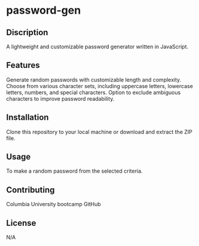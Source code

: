 # password-gen

## Discription
A lightweight and customizable password generator written in JavaScript.

## Features
Generate random passwords with customizable length and complexity.
Choose from various character sets, including uppercase letters, lowercase letters, numbers, and special characters.
Option to exclude ambiguous characters to improve password readability.

## Installation
Clone this repository to your local machine or download and extract the ZIP file.

## Usage
To make a random password from the selected criteria.

## Contributing
Columbia University bootcamp
GitHub

## License
N/A
